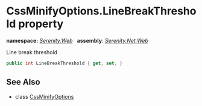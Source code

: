 # CssMinifyOptions.LineBreakThreshold property
**namespace:** *[Serenity.Web](../../README.md#serenity.web-namespace)*   **assembly**: *[Serenity.Net.Web](../../README.md)*

Line break threshold

```csharp
public int LineBreakThreshold { get; set; }
```

## See Also

* class [CssMinifyOptions](../CssMinifyOptions.md)